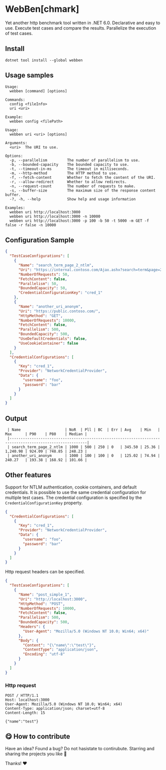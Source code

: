 # WebBen[chmark]

Yet another http benchmark tool written in .NET 6.0. Declarative and easy to use. Execute test cases and compare the
results. Parallelize the execution of test cases.

## Install
```shell
dotnet tool install --global webben
```

## Usage samples

```shell
Usage:
  webben [command] [options]

Commands:
  config <fileInfo>
  uri <uri>

Example:
  webben config <filePath>

Usage:
  webben uri <uri> [options]

Arguments:
  <uri>  The URI to use.

Options:
  -p, --parallelism         The number of parallelism to use.
  -b, --bounded-capacity    The bounded capacity to use.
  -t, --timeout-in-ms       The timeout in milliseconds.
  -m, --http-method         The HTTP method to use.
  -f, --fetch-content       Whether to fetch the content of the URI.
  -r, --allow-redirect      Whether to allow redirects.
  -n, --request-count       The number of requests to make.
  -s, --buffer-size         The maximum size of the response content buffer.
  -?, -h, --help            Show help and usage information

Examples:
  webben uri http://localhost:3000
  webben uri http://localhost:3000 -n 10000
  webben uri http://localhost:3000 -p 100 -b 50 -t 5000 -m GET -f false -r false -n 10000
```

## Configuration Sample

```json
{
  "TestCaseConfigurations": [
    {
      "Name": "search_term_page_2_ntlm",
      "Uri": "https://internal.contoso.com/Ajax.ashx?search=term&page=2",
      "NumberOfRequests": 50,
      "FetchContent": false,
      "Parallelism": 50,
      "BoundedCapacity": 50,
      "CredentialConfigurationKey": "cred_1"
    },
    {
      "Name": "another_uri_anonym",
      "Uri": "https://public.contoso.com/",
      "HttpMethod": "GET",
      "NumberOfRequests": 10000,
      "FetchContent": false,
      "Parallelism": 500,
      "BoundedCapacity": 500,
      "UseDefaultCredentials": false,
      "UseCookieContainer": false
    }
  ],
  "CredentialConfigurations": [
    {
      "Key": "cred_1",
      "Provider": "NetworkCredentialProvider",
      "Data": {
        "username": "foo",
        "password": "bar"
      }
    }
  ]
}
```

## Output

```shell
 | Name                    | NoR  | Pll | BC  | Err | Avg    | Min   | Max      | P90    | P80    | Median | 
 |---------------------------------------------------------------------------------------------------------| 
 | search_term_page_2_ntlm | 1000 | 500 | 250 | 0   | 345.50 | 25.36 | 1,240.98 | 924.09 | 748.85 | 248.23 | 
 | another_uri_anonym      | 1000 | 100 | 100 | 0   | 125.02 | 74.94 | 240.27   | 193.38 | 168.92 | 101.66 |
```

## Other features

Support for NTLM authentication, cookie containers, and default credentials. It is possible to use the same credential
configuration for multiple test cases. The credential configuration is specified by the `CredentialConfigurationKey`
property.

```json
{
  "CredentialConfigurations": [
    {
      "Key": "cred_1",
      "Provider": "NetworkCredentialProvider",
      "Data": {
        "username": "foo",
        "password": "bar"
      }
    }
  ]
}
```

Http request headers can be specified.

```json
{
  "TestCaseConfigurations": [
    {
      "Name": "post_simple_1",
      "Uri": "http://localhost:3000",
      "HttpMethod": "POST",
      "NumberOfRequests": 10000,
      "FetchContent": false,
      "Parallelism": 500,
      "BoundedCapacity": 500,
      "Headers": {
        "User-Agent": "Mozilla/5.0 (Windows NT 10.0; Win64; x64)"
      },
      "Body": {
        "Content": "{\"name\":\"test\"}",
        "ContentType": "application/json",
        "Encoding": "utf-8"
      }
    }
  ]
}
```

### Http request

```http request
POST / HTTP/1.1
Host: localhost:3000
User-Agent: Mozilla/5.0 (Windows NT 10.0; Win64; x64)
Content-Type: application/json; charset=utf-8
Content-Length: 15

{"name":"test"}
```


## :yum: How to contribute
Have an idea? Found a bug? Do not hasistate to contirubute. Starring and sharing the projects you like :rocket:

Thanks! :heart:

